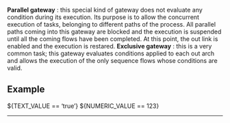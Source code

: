 **Parallel gateway** : this special kind of gateway does not evaluate any condition during its execution. Its purpose is to allow the concurrent execution of tasks, belonging to different paths of the process. All parallel paths coming into this gateway are blocked and the execution is suspended until all the coming flows have been completed. At this point, the out link is enabled and the execution is restared.
 **Exclusive gateway** : this is a very common task; this gateway evaluates conditions applied to each out arch and allows the execution of the only sequence flows whose conditions are valid.

## Example
${TEXT_VALUE == ‘true’}
${NUMERIC_VALUE == 123}






                

---


